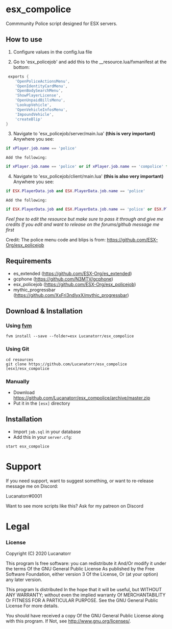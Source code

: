 # esx_compolice

Commmunity Police script designed for ESX servers.


## How to use

1. Configure values in the config.lua file

2. Go to 'esx_policejob' and add this to the __resource.lua/fxmanifest at the bottom:
```lua
 exports {
	'OpenPoliceActionsMenu',
	'OpenIdentityCardMenu',
	'OpenBodySearchMenu',
	'ShowPlayerLicense',
	'OpenUnpaidBillsMenu',
	'LookupVehicle',
	'OpenVehicleInfosMenu',
	'ImpoundVehicle',
	'createBlip'
}
```

3. Navigate to 'esx_policejob/server/main.lua' **(this is very important)**
  	Anywhere you see:
  ```lua
  if xPlayer.job.name == 'police'
  ```
  	Add the following: 
  ```lua
  if xPlayer.job.name == 'police' or if xPlayer.job.name == 'compolice' then
  ```

4. Navigate to 'esx_policejob/client/main.lua' **(this is also very important)**
  	Anywhere you see:
  ```lua
  if ESX.PlayerData.job and ESX.PlayerData.job.name == 'police'
  ```
  	Add the following: 
  ```lua
  if ESX.PlayerData.job and ESX.PlayerData.job.name == 'police' or ESX.PlayerData.job.name == 'compolice' then
  ```
  

*Feel free to edit the resource but make sure to pass it through and give me credits*
*If you edit and want to release on the forums/github message me first*

Credit:
The police menu code and blips is from:
https://github.com/ESX-Org/esx_policejob

## Requirements
- es_extended (https://github.com/ESX-Org/es_extended)
- gcphone (https://github.com/N3MTV/gcphone)
- esx_policejob (https://github.com/ESX-Org/esx_policejob)
- mythic_progressbar (https://github.com/XxFri3ndlyxX/mythic_progressbar)

## Download & Installation

### Using [fvm](https://github.com/qlaffont/fvm-installer)
```
fvm install --save --folder=esx Lucanatorr/esx_compolice
```

### Using Git
```
cd resources
git clone https://github.com/Lucanatorr/esx_compolice [esx]/esx_compolice
```

### Manually
- Download https://github.com/Lucanatorr/esx_compolice/archive/master.zip
- Put it in the `[esx]` directory

## Installation
- Import `job.sql` in your database
- Add this in your `server.cfg`:

```
start esx_compolice
```


# Support
If you need support, want to suggest something, or want to re-release message me on Discord:

Lucanatorr#0001

Want to see more scripts like this? Ask for my patreon on Discord
# Legal
### License

Copyright (C) 2020 Lucanatorr

This program Is free software: you can redistribute it And/Or modify it under the terms Of the GNU General Public License As published by the Free Software Foundation, either version 3 Of the License, Or (at your option) any later version.

This program Is distributed In the hope that it will be useful, but WITHOUT ANY WARRANTY; without even the implied warranty Of MERCHANTABILITY Or FITNESS FOR A PARTICULAR PURPOSE. See the GNU General Public License For more details.

You should have received a copy Of the GNU General Public License along with this program. If Not, see http://www.gnu.org/licenses/.
